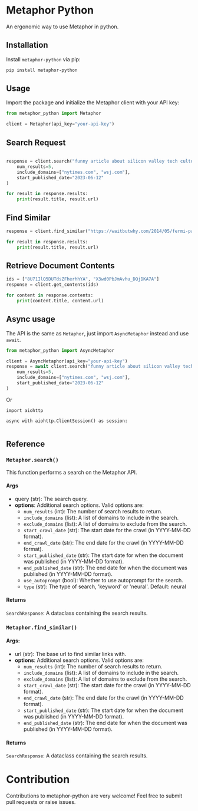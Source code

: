 # Metaphor Python

An ergonomic way to use Metaphor in python.

## Installation

Install `metaphor-python` via pip:

```bash
pip install metaphor-python
```

## Usage

Import the package and initialize the Metaphor client with your API key:

```python
from metaphor_python import Metaphor

client = Metaphor(api_key="your-api-key")
```

## Search Request

```python

response = client.search("funny article about silicon valley tech culture",
    num_results=5,
    include_domains=["nytimes.com", "wsj.com"],
    start_published_date="2023-06-12"
)

for result in response.results:
    print(result.title, result.url)
```

## Find Similar

```python
response = client.find_similar("https://waitbutwhy.com/2014/05/fermi-paradox.html", num_results=5)

for result in response.results:
    print(result.title, result.url)
```

## Retrieve Document Contents

```python
ids = ["8U71IlQ5DUTdsZFherhhYA", "X3wd0PbJmAvhu_DQjDKA7A"]
response = client.get_contents(ids)

for content in response.contents:
    print(content.title, content.url)
```

## Async usage

The API is the same as `Metaphor`, just import `AsyncMetaphor` instead and use `await`.

```python
from metaphor_python import AsyncMetaphor

client = AsyncMetaphor(api_key="your-api-key")
response = await client.search("funny article about silicon valley tech culture",
    num_results=5,
    include_domains=["nytimes.com", "wsj.com"],
    start_published_date="2023-06-12"
)
```

Or

```
import aiohttp

async with aiohttp.ClientSession() as session:
    
```

## Reference

### `Metaphor.search()`

This function performs a search on the Metaphor API.

#### Args

- query (str): The search query.
- **options**: Additional search options. Valid options are:
  - `num_results` (int): The number of search results to return.
  - `include_domains` (list): A list of domains to include in the search.
  - `exclude_domains` (list): A list of domains to exclude from the search.
  - `start_crawl_date` (str): The start date for the crawl (in YYYY-MM-DD format).
  - `end_crawl_date` (str): The end date for the crawl (in YYYY-MM-DD format).
  - `start_published_date` (str): The start date for when the document was published (in YYYY-MM-DD format).
  - `end_published_date` (str): The end date for when the document was published (in YYYY-MM-DD format).
  - `use_autoprompt` (bool): Whether to use autoprompt for the search.
  - `type` (str): The type of search, 'keyword' or 'neural'. Default: neural

#### Returns
`SearchResponse`: A dataclass containing the search results.

### `Metaphor.find_similar()`

#### Args:
- url (str): The base url to find similar links with.
- **options**: Additional search options. Valid options are:
    - `num_results` (int): The number of search results to return.
    - `include_domains` (list): A list of domains to include in the search.
    - `exclude_domains` (list): A list of domains to exclude from the search.
    - `start_crawl_date` (str): The start date for the crawl (in YYYY-MM-DD format).
    - `end_crawl_date` (str): The end date for the crawl (in YYYY-MM-DD format).
    - `start_published_date` (str): The start date for when the document was published (in YYYY-MM-DD format).
    - `end_published_date` (str): The end date for when the document was published (in YYYY-MM-DD format).

#### Returns
`SearchResponse`: A dataclass containing the search results.

# Contribution
Contributions to metaphor-python are very welcome! Feel free to submit pull requests or raise issues.

